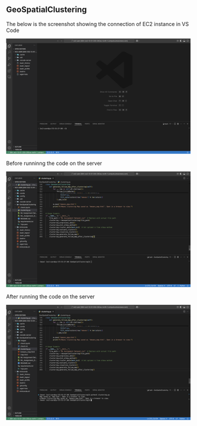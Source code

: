 <h2>GeoSpatialClustering</h2>

<p>The below is the screenshot showing the connection of EC2 instance in VS Code</p>
<img src="images_readme/ec2instance.png" alt="EC2 Connection" width="500">

<p>Before runninng the code on the server</p>
<img src="images_readme/image.png" alt="Before Execution" width="500">

<p>After running the code on the server</p>
<img src="images_readme/image-1.png" alt="After Execution" width="500">

